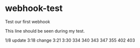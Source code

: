 # webhook-test
Test our first webhook

This line should be seen during my test.

1/8 update
3:18 change
3:21
3:30
334
340
343
347
355
402
403
